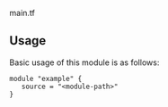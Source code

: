 <!-- BEGIN_TF_DOCS -->


main.tf



## Usage
Basic usage of this module is as follows:
```hcl
module "example" {
   source = "<module-path>"
}
```











<!-- END_TF_DOCS -->
